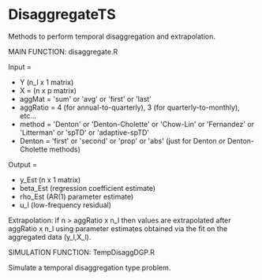 # DisaggregateTS
Methods to perform temporal disaggregation and extrapolation.

MAIN FUNCTION: disaggregate.R

Input = 
- Y (n_l x 1 matrix)
- X = (n x p matrix)
- aggMat = 'sum' or 'avg' or 'first' or 'last'
- aggRatio = 4 (for annual-to-quarterly), 3 (for quarterly-to-monthly), etc...
- method = 'Denton'  or 'Denton-Cholette' or 'Chow-Lin' or 'Fernandez' or 'Litterman' or 'spTD' or 'adaptive-spTD'
- Denton = 'first' or 'second' or 'prop' or 'abs' (just for Denton or Denton-Cholette methods)
        
Output = 
- y_Est (n x 1 matrix)
- beta_Est (regression coefficient estimate)
- rho_Est (AR(1) parameter estimate)
- u_l (low-frequency residual)

Extrapolation: if n > aggRatio x n_l then values are extrapolated after aggRatio x n_l using parameter estimates obtained via the fit on the aggregated data (y_l,X_l).

SIMULATION FUNCTION: TempDisaggDGP.R

Simulate a temporal disaggregation type problem. 
